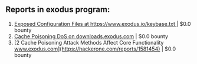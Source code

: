 ## Reports in exodus program:
1. [Exposed Configuration Files at https://www.exodus.io/keybase.txt ](https://hackerone.com/reports/1027949) | $0.0 bounty
2. [Cache Poisoning DoS on downloads.exodus.com](https://hackerone.com/reports/1173153) | $0.0 bounty
3. [2 Cache Poisoning Attack Methods Affect Core Functionality www.exodus.com](https://hackerone.com/reports/1581454) | $0.0 bounty